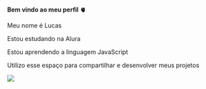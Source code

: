 **Bem vindo ao meu perfil** 🫀

Meu nome é Lucas

Estou estudando na Alura

Estou aprendendo a linguagem JavaScript 

Utilizo esse espaço para compartilhar e desenvolver meus projetos

![](https://media1.tenor.com/m/PKKCAakpBZIAAAAC/neyney-neymar.gif)
